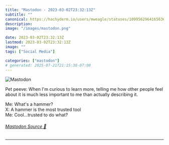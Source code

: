 ```yaml
---
title: "Mastodon - 2023-03-02T23:32:13Z"
subtitle: ""
canonical: https://hachyderm.io/users/mweagle/statuses/109956296416563660
description:
image: "/images/mastodon.png"

date: 2023-03-02T23:32:13Z
lastmod: 2023-03-02T23:32:13Z
image: ""
tags: ["Social Media"]

categories: ["mastodon"]
# generated: 2025-07-21T21:15:38-07:00
---
```

![Mastodon](/images/mastodon.png)

<p>Pet peeve: When I&#39;m curious to learn more, telling me how other people feel about it is much less important to me than actually describing it.</p><p>Me: What&#39;s a hammer?<br />X: A hammer is the most trusted tool<br />Me: Cool...trusted to do what?</p>


###### [Mastodon Source 🐘](https://hachyderm.io/@mweagle/109956296416563660)

___
